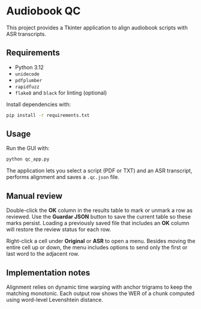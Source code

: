 # Audiobook QC

This project provides a Tkinter application to align audiobook scripts with ASR transcripts.

## Requirements

- Python 3.12
- `unidecode`
- `pdfplumber`
- `rapidfuzz`
- `flake8` and `black` for linting (optional)

Install dependencies with:

```bash
pip install -r requirements.txt
```

## Usage

Run the GUI with:

```bash
python qc_app.py
```

The application lets you select a script (PDF or TXT) and an ASR transcript,
performs alignment and saves a `.qc.json` file.

## Manual review

Double-click the **OK** column in the results table to mark or unmark a row as
reviewed. Use the **Guardar JSON** button to save the current table so these
marks persist. Loading a previously saved file that includes an **OK** column
will restore the review status for each row.

Right-click a cell under **Original** or **ASR** to open a menu. Besides moving
the entire cell up or down, the menu includes options to send only the first or
last word to the adjacent row.

## Implementation notes

Alignment relies on dynamic time warping with anchor trigrams to keep the
matching monotonic.  Each output row shows the WER of a chunk computed using
word-level Levenshtein distance.
